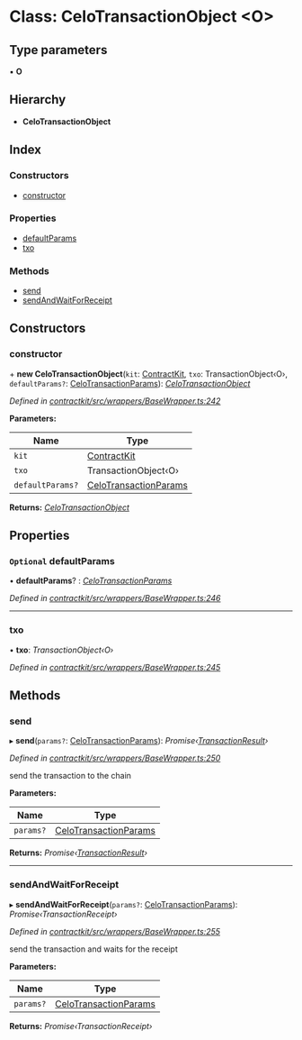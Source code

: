 # Class: CeloTransactionObject <**O**>

## Type parameters

▪ **O**

## Hierarchy

* **CeloTransactionObject**

## Index

### Constructors

* [constructor](_contractkit_src_wrappers_basewrapper_.celotransactionobject.md#constructor)

### Properties

* [defaultParams](_contractkit_src_wrappers_basewrapper_.celotransactionobject.md#optional-defaultparams)
* [txo](_contractkit_src_wrappers_basewrapper_.celotransactionobject.md#txo)

### Methods

* [send](_contractkit_src_wrappers_basewrapper_.celotransactionobject.md#send)
* [sendAndWaitForReceipt](_contractkit_src_wrappers_basewrapper_.celotransactionobject.md#sendandwaitforreceipt)

## Constructors

###  constructor

\+ **new CeloTransactionObject**(`kit`: [ContractKit](_contractkit_src_kit_.contractkit.md), `txo`: TransactionObject‹O›, `defaultParams?`: [CeloTransactionParams](../modules/_contractkit_src_wrappers_basewrapper_.md#celotransactionparams)): *[CeloTransactionObject](_contractkit_src_wrappers_basewrapper_.celotransactionobject.md)*

*Defined in [contractkit/src/wrappers/BaseWrapper.ts:242](https://github.com/celo-org/celo-monorepo/blob/master/packages/contractkit/src/wrappers/BaseWrapper.ts#L242)*

**Parameters:**

Name | Type |
------ | ------ |
`kit` | [ContractKit](_contractkit_src_kit_.contractkit.md) |
`txo` | TransactionObject‹O› |
`defaultParams?` | [CeloTransactionParams](../modules/_contractkit_src_wrappers_basewrapper_.md#celotransactionparams) |

**Returns:** *[CeloTransactionObject](_contractkit_src_wrappers_basewrapper_.celotransactionobject.md)*

## Properties

### `Optional` defaultParams

• **defaultParams**? : *[CeloTransactionParams](../modules/_contractkit_src_wrappers_basewrapper_.md#celotransactionparams)*

*Defined in [contractkit/src/wrappers/BaseWrapper.ts:246](https://github.com/celo-org/celo-monorepo/blob/master/packages/contractkit/src/wrappers/BaseWrapper.ts#L246)*

___

###  txo

• **txo**: *TransactionObject‹O›*

*Defined in [contractkit/src/wrappers/BaseWrapper.ts:245](https://github.com/celo-org/celo-monorepo/blob/master/packages/contractkit/src/wrappers/BaseWrapper.ts#L245)*

## Methods

###  send

▸ **send**(`params?`: [CeloTransactionParams](../modules/_contractkit_src_wrappers_basewrapper_.md#celotransactionparams)): *Promise‹[TransactionResult](_contractkit_src_utils_tx_result_.transactionresult.md)›*

*Defined in [contractkit/src/wrappers/BaseWrapper.ts:250](https://github.com/celo-org/celo-monorepo/blob/master/packages/contractkit/src/wrappers/BaseWrapper.ts#L250)*

send the transaction to the chain

**Parameters:**

Name | Type |
------ | ------ |
`params?` | [CeloTransactionParams](../modules/_contractkit_src_wrappers_basewrapper_.md#celotransactionparams) |

**Returns:** *Promise‹[TransactionResult](_contractkit_src_utils_tx_result_.transactionresult.md)›*

___

###  sendAndWaitForReceipt

▸ **sendAndWaitForReceipt**(`params?`: [CeloTransactionParams](../modules/_contractkit_src_wrappers_basewrapper_.md#celotransactionparams)): *Promise‹TransactionReceipt›*

*Defined in [contractkit/src/wrappers/BaseWrapper.ts:255](https://github.com/celo-org/celo-monorepo/blob/master/packages/contractkit/src/wrappers/BaseWrapper.ts#L255)*

send the transaction and waits for the receipt

**Parameters:**

Name | Type |
------ | ------ |
`params?` | [CeloTransactionParams](../modules/_contractkit_src_wrappers_basewrapper_.md#celotransactionparams) |

**Returns:** *Promise‹TransactionReceipt›*
